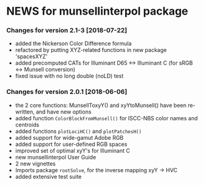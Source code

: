 # NEWS for **munsellinterpol** package

### Changes for version 2.1-3  [2018-07-22]

* added the Nickerson Color Difference formula
* refactored by putting XYZ-related functions in new package 'spacesXYZ'
* added precomputed CATs for Illuminant D65  <->  Illuminant C  (for sRGB <-> Munsell conversion)
* fixed issue with no long double (noLD) test


### Changes for version 2.0.1  [2018-06-06]

* the 2 core functions: MunsellToxyY()  and  xyYtoMunsell()  have been re-written, and have new options
* added function `ColorBlockFromMunsell()` for ISCC-NBS color names and centroids
* added functions `plotLociHC()` and `plotPatchesH()`
* added support for wide-gamut Adobe RGB
* added support for user-defined RGB spaces
* improved set of optimal xyY's for Illuminant C
* new munsellinterpol User Guide
* 2 new vignettes
* Imports package `rootSolve`, for the inverse mapping xyY -> HVC
* added extensive test suite
